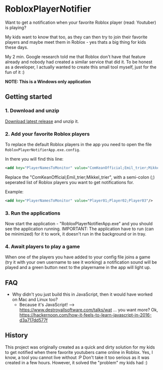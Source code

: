 # RobloxPlayerNotifier
Want to get a notification when your favorite Roblox player (read: Youtuber) is playing?

My kids want to know that too, as they can then try to join their favorite players and maybe meet them in Roblox - yes thats a big thing for kids these days.

My 2 min. Google research told me that Roblox don't have that feature already and nobody had created a similar service that did it. 
To be honest as a developer, I actually wanted to create this small tool myself, just for the fun of it :)

**NOTE: This is a Windows only application**

## Getting started

### 1. Download and unzip
[Download latest release](https://github.com/Laumania/RobloxPlayerNotifier/releases) and unzip it.

### 2. Add your favorite Roblox players
To replace the default Roblox players in the app you need to open the file `RobloxPlayerNotifierApp.exe.config`.

In there you will find this line:
```xml
<add key="PlayerNamesToMonitor" value="ComKeanOfficial;Emil_trier;Mikkel_trier"/>
```
Replace the "ComKeanOfficial;Emil_trier;Mikkel_trier", with a semi-colon (;) seperated list of Roblox players you want to get notifications for.

Example:
```xml
<add key="PlayerNamesToMonitor" value="Player01;Player02;Player03"/>
```
### 3. Run the applications
Now start the application - "RobloxPlayerNotifierApp.exe" and you should see the application running.
IMPORTANT: The application have to run (can be minimized) for it to work, it doesn't run in the background or in tray.


### 4. Await players to play a game
When one of the players you have added to your config file joins a game (try it with your own username to see it working) a notification sound will be played and a green button next to the playername in the app will light up.

## FAQ
- Why didn't you just build this in JavaScript, then it would have worked on Mac and Linux too?
  - Because it's JavaScript! --> https://www.destroyallsoftware.com/talks/wat ... you want more? Ok, https://hackernoon.com/how-it-feels-to-learn-javascript-in-2016-d3a717dd577f


## History
This project was originally created as a quick and dirty solution for my kids to get notified when there favorite youtubers came online in Roblox. Yes, I know, a tool you cannot live without :P
Don't take it too serious as it was created in a few hours. However, it solved the "problem" my kids had :)

